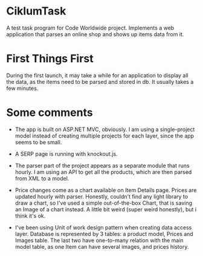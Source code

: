 # CiklumTask

A test task program for Code Worldwide project. Implements a web application that parses an online shop and shows up items data from it.

# First Things First
During the first launch, it may take a while for an application to display all the data, as the items need to be parsed and stored in db. It usually takes a few minutes.

# Some comments
- The app is built on ASP.NET MVC, obviously. I am using a single-project model instead of creating multiple projects for each layer, since the app seems to be small.  
- A SERP page is running with knockout.js. 

- The parser part of the project appears as a separate module that runs hourly. I am using an API to get all the products, which are then parsed from XML to a model.

- Price changes come as a chart available on Item Details page. Prices are updated hourly with parser. Honestly, couldn't find any light library to draw a chart, so I've used a simple out-of-the-box Chart, that is saving an Image of a chart instead. A little bit weird (super weird honestly), but i think it's ok.

- I've been using Unit of work design pattern when creating data access layer. Database is represented by 3 tables: a product model, Prices and Images table. The last two have one-to-many relation with the main model table, as one Item can have several images, and prices history. 
